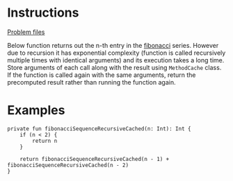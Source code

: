 # Instructions
[Problem files](.)

Below function returns out the n-th entry in the [fibonacci](https://en.wikipedia.org/wiki/Fibonacci_number)  series. However due to
recursion it has exponential complexity (function is called recursively multiple times with identical arguments) and its execution takes
a long time. Store arguments of each call along with the result using `MethodCache` class. If the function is called again with the same
arguments, return the precomputed result rather than running the function again.

# Examples
```
private fun fibonacciSequenceRecursiveCached(n: Int): Int {
    if (n < 2) {
        return n
    }

    return fibonacciSequenceRecursiveCached(n - 1) + fibonacciSequenceRecursiveCached(n - 2)
}
```

